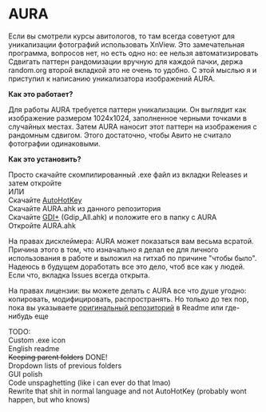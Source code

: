 # AURA
Если вы смотрели курсы авитологов, то там всегда советуют для уникализации фотографий использовать XnView. Это замечательная программа, вопросов нет, но есть одно но: ее нельзя автоматизировать  
Сдвигать паттерн рандомизации вручную для каждой пачки, держа random.org второй вкладкой это не очень то удобно. С этой мыслью я и приступил к написанию уникализатора изображений AURA.

<b>Как это работает?</b>  

Для работы AURA требуется паттерн уникализации. Он выглядит как изображение размером 1024х1024, заполненное черными точками в случайных местах. Затем AURA наносит этот паттерн на изображения с рандомным сдвигом. Этого достаточно, чтобы Авито не считало фотографии одинаковыми.

<b>Как это установить?</b>  

Просто скачайте скомпилированный .exe файл из вкладки Releases и затем откройте  
ИЛИ  
Скачайте [AutoHotKey](https://autohotkey.com)  
Скачайте AURA.ahk из данного репозитория  
Скачайте [GDI+](https://www.autohotkey.com/boards/viewtopic.php?t=6517) (Gdip_All.ahk) и положите его в папку с AURA  
Откройте AURA.ahk  
  
На правах дисклеймера: AURA может показаться вам весьма всратой. Причина этого в том, что изначально я делал ее для личного использования в работе и выложил на гитхаб по причине "чтобы было". Надеюсь в будущем доработать все это дело, чтоб все как у людей. Если что, вкладка Issues всегда открыта.  
  
На правах лицензии: вы можете делать с AURA все что душе угодно: копировать, модифицировать, распространять. Но только до тех пор, пока вы указываете [оригинальный репозиторий](https://github.com/nnmkakouta/AURA) в Readme или где-нибудь еще  

TODO:  
Custom .exe icon  
English readme  
~~Keeping parent folders~~ DONE!   
Dropdown lists of previous folders  
GUI polish  
Code unspaghetting  (like i can ever do that lmao)   
Rewrite that shit in normal language and not AutoHotKey (probably wont happen, but who knows)   
